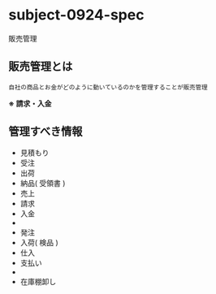# subject-0924-spec
販売管理

## 販売管理とは
```
自社の商品とお金がどのように動いているのかを管理することが販売管理
```
**※ 請求・入金**

## 管理すべき情報
- 見積もり
- 受注
- 出荷
- 納品( 受領書 )
- 売上
- 請求
- 入金
- 
- 発注
- 入荷( 検品 )
- 仕入
- 支払い
- 
- 在庫棚卸し
